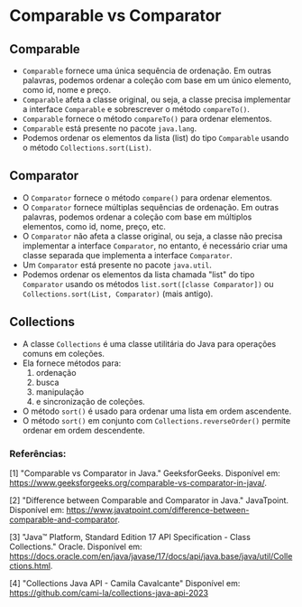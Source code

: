# Comparable vs Comparator

## Comparable

- `Comparable` fornece uma única sequência de ordenação. Em outras palavras, podemos ordenar a coleção com base em um único elemento, como id, nome e preço.
- `Comparable` afeta a classe original, ou seja, a classe precisa implementar a interface `Comparable` e sobrescrever o método `compareTo()`.
- `Comparable` fornece o método `compareTo()` para ordenar elementos.
- `Comparable` está presente no pacote `java.lang`.
- Podemos ordenar os elementos da lista (list) do tipo `Comparable` usando o método `Collections.sort(List)`.

## Comparator

- O `Comparator` fornece o método `compare()` para ordenar elementos.
- O `Comparator` fornece múltiplas sequências de ordenação. Em outras palavras, podemos ordenar a coleção com base em múltiplos elementos, como id, nome, preço, etc.
- O `Comparator` não afeta a classe original, ou seja, a classe não precisa implementar a interface `Comparator`, no entanto, é necessário criar uma classe separada que implementa a interface `Comparator`.
- Um `Comparator` está presente no pacote `java.util`.
- Podemos ordenar os elementos da lista chamada "list" do tipo `Comparator` usando os métodos `list.sort([classe Comparator])` ou `Collections.sort(List, Comparator)` (mais antigo).

## Collections

- A classe `Collections` é uma classe utilitária do Java para operações comuns em coleções.
- Ela fornece métodos para:
  1. ordenação
  2. busca
  3. manipulação 
  4. e sincronização de coleções.
- O método `sort()` é usado para ordenar uma lista em ordem ascendente.
- O método `sort()` em conjunto com `Collections.reverseOrder()` permite ordenar em ordem descendente.

### Referências:

[1] "Comparable vs Comparator in Java." GeeksforGeeks. Disponível em: https://www.geeksforgeeks.org/comparable-vs-comparator-in-java/.

[2] "Difference between Comparable and Comparator in Java." JavaTpoint. Disponível em: https://www.javatpoint.com/difference-between-comparable-and-comparator.

[3] "Java™ Platform, Standard Edition 17 API Specification - Class Collections." Oracle. Disponível em: https://docs.oracle.com/en/java/javase/17/docs/api/java.base/java/util/Collections.html.

[4] "Collections Java API - Camila Cavalcante" Disponível em: https://github.com/cami-la/collections-java-api-2023